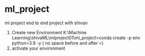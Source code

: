 # ml_project
ml project end to end project with shivan

1. Create new Environment
K:\Machine Learning\shivaML\mlproject01\ml_project>conda create -p env python=3.9 -y ( no space before and after =)
2. activate your environment
